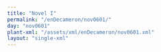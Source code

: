 ```yaml
---
title: "Novel I"
permalink: "/enDecameron/nov0601/"
day: "nov0601"
plant-xml: "/assets/xml/enDecameron/nov0601.xml"
layout: "single-xml"
---
```

